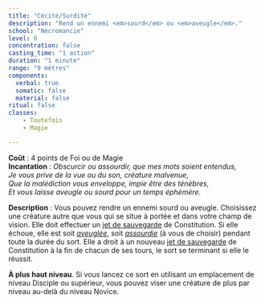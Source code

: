 ```yaml
---
title: "Cécité/Surdité"
description: "Rend un ennemi <em>sourd</em> ou <em>aveugle</em>."
school: "Nécromancie"
level: 0
concentration: false
casting_time: "1 action"
duration: "1 minute"
range: "9 mètres"
components:
  verbal: true
  somatic: false
  material: false
ritual: false
classes:
    - Toutefois
    - Magie

---
```

**Coût** : 4 points de Foi ou de Magie  
**Incantation** : *Obscurcir ou assourdir, que mes mots soient entendus,*   
*Je vous prive de la vue ou du son, créature malvenue,*    
*Que la malédiction vous enveloppe, impie être des ténèbres,*    
*Et vous laisse aveugle ou sourd pour un temps éphémère.*   

**Description** : Vous pouvez rendre un ennemi sourd ou aveugle. Choisissez une créature autre que vous qui se situe à portée et dans votre champ de vision. Elle doit effectuer un [jet de sauvegarde](/utiliser-les-caracteristiques/#jets-de-sauvegarde) de Constitution. Si elle échoue, elle est soit [_aveuglée_](/gerer-la-sante-du-personnage/#aveugle), soit [_assourdie_](/gerer-la-sante-du-personnage/#assourdi) (à vous de choisir) pendant toute la durée du sort. Elle a droit à un nouveau [jet de sauvegarde](/utiliser-les-caracteristiques/#jets-de-sauvegarde) de Constitution à la fin de chacun de ses tours, le sort se terminant si elle le réussit.

**À plus haut niveau**. Si vous lancez ce sort en utilisant un emplacement de niveau Disciple ou supérieur, vous pouvez viser une créature de plus par niveau au-delà du niveau Novice.
